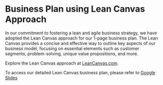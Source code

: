 # Business Plan using Lean Canvas Approach

In our commitment to fostering a lean and agile business strategy, we have adopted the Lean Canvas approach for our 1-page business plan. The Lean Canvas provides a concise and effective way to outline key aspects of our business model, focusing on essential elements such as customer segments, problem-solving, unique value propositions, and more.

Explore the Lean Canvas approach at [LeanCanvas.com](https://www.leancanvas.com/).

To access our detailed Lean Canvas business plan, please refer to [Google Slides](https://docs.google.com/presentation/d/1eeWWr67fjLahT_7fkrChziGbmbBLxCePPveigeXRZqs/edit?usp=sharing)

